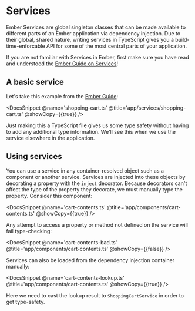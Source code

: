 # Services

Ember Services are global singleton classes that can be made available to different parts of an Ember application via dependency injection. Due to their global, shared nature, writing services in TypeScript gives you a build-time-enforcable API for some of the most central parts of your application.

<aside>

If you are not familiar with Services in Ember, first make sure you have read and understood the [Ember Guide on Services][guide]!

</aside>

[guide]: https://guides.emberjs.com/release/services/

## A basic service

Let's take this example from the [Ember Guide][guide]:

<DocsSnippet @name='shopping-cart.ts' @title='app/services/shopping-cart.ts' @showCopy={{true}} />

Just making this a TypeScript file gives us some type safety without having to add any additional type information. We'll see this when we use the service elsewhere in the application.

## Using services

You can use a service in any container-resolved object such as a component or another service. Services are injected into these objects by decorating a property with the `inject` decorator. Because decorators can't affect the type of the property they decorate, we must manually type the property. Consider this component:

<DocsSnippet @name='cart-contents.ts' @title='app/components/cart-contents.ts' @showCopy={{true}} />

Any attempt to access a property or method not defined on the service will fail type-checking:

<DocsSnippet @name='cart-contents-bad.ts' @title='app/components/cart-contents.ts' @showCopy={{false}} />

Services can also be loaded from the dependency injection container manually:

<DocsSnippet @name='cart-contents-lookup.ts' @title='app/components/cart-contents.ts' @showCopy={{true}} />

Here we need to cast the lookup result to `ShoppingCartService` in order to get type-safety.
